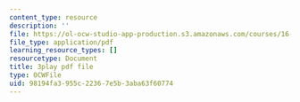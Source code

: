```yaml
---
content_type: resource
description: ''
file: https://ol-ocw-studio-app-production.s3.amazonaws.com/courses/16-687-private-pilot-ground-school-january-iap-2019/98194fa3955c22367e5b3aba63f60774_EuNXVy5-KgA.pdf
file_type: application/pdf
learning_resource_types: []
resourcetype: Document
title: 3play pdf file
type: OCWFile
uid: 98194fa3-955c-2236-7e5b-3aba63f60774
---
```

